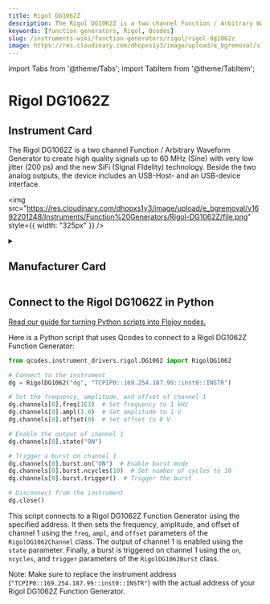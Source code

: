 ```yaml
---
title: Rigol DG1062Z
description: The Rigol DG1062Z is a two channel Function / Arbitrary Waveform Generator to create high quality signals up to 60 MHz (Sine) with very low jitter (200 ps) and the new SiFi (SIgnal FIdelity) technology. Beside the two analog outputs, the device includes an USB-Host- and an USB-device interface.
keywords: [function generators, Rigol, Qcodes]
slug: /instruments-wiki/function-generators/rigol/rigol-dg1062z
image: https://res.cloudinary.com/dhopxs1y3/image/upload/e_bgremoval/v1692201248/Instruments/Function%20Generators/Rigol-DG1062Z/file.png
---
```


import Tabs from '@theme/Tabs';
import TabItem from '@theme/TabItem';

# Rigol DG1062Z

## Instrument Card

<div className="flex">

<div>

The Rigol DG1062Z is a two channel Function / Arbitrary Waveform Generator to create high quality signals up to 60 MHz (Sine) with very low jitter (200 ps) and the new SiFi (SIgnal FIdelity) technology. Beside the two analog outputs, the device includes an USB-Host- and an USB-device interface.

</div>

<img src="https://res.cloudinary.com/dhopxs1y3/image/upload/e_bgremoval/v1692201248/Instruments/Function%20Generators/Rigol-DG1062Z/file.png" style={{ width: "325px" }} />

</div>

<details>
<summary><h2>Manufacturer Card</h2></summary>

<img src="https://res.cloudinary.com/dhopxs1y3/image/upload/e_bgremoval/v1692125991/Instruments/Vendor%20Logos/Rigol.png" style={{ width: "100%", height: "150px",objectFit: "cover" }} />

RIGOL Technologies, Inc. specializes in development and production of test and measuring equipment and is one of the fastest growing Chinese companies in this sphere.
RIGOL’s line of products includes [digital storage oscilloscopes](https://www.tmatlantic.com/e-store/index.php?SECTION_ID=227), [function/arbitrary waveform generators](https://www.tmatlantic.com/e-store/index.php?SECTION_ID=230), [digital multimeters](https://www.tmatlantic.com/e-store/index.php?SECTION_ID=233), PC-based devices compatible with LXI standard etc. <a href="https://www.rigol.com/">Website</a>.

<ul>
  <li>Headquarters: Beijing, China</li>
  <li>Yearly Revenue (millions, USD): 23.0</li>
</ul>
</details>

## Connect to the Rigol DG1062Z in Python

[Read our guide for turning Python scripts into Flojoy nodes.](https://docs.flojoy.ai/custom-nodes/creating-custom-node/)


<Tabs>
<TabItem value="Qcodes" label="Qcodes">

Here is a Python script that uses Qcodes to connect to a Rigol DG1062Z Function Generator:

```python
from qcodes.instrument_drivers.rigol.DG1062 import RigolDG1062

# Connect to the instrument
dg = RigolDG1062("dg", "TCPIP0::169.254.187.99::inst0::INSTR")

# Set the frequency, amplitude, and offset of channel 1
dg.channels[0].freq(1E3)  # Set frequency to 1 kHz
dg.channels[0].ampl(1.0)  # Set amplitude to 1 V
dg.channels[0].offset(0)  # Set offset to 0 V

# Enable the output of channel 1
dg.channels[0].state("ON")

# Trigger a burst on channel 1
dg.channels[0].burst.on("ON")  # Enable burst mode
dg.channels[0].burst.ncycles(10)  # Set number of cycles to 10
dg.channels[0].burst.trigger()  # Trigger the burst

# Disconnect from the instrument
dg.close()
```

This script connects to a Rigol DG1062Z Function Generator using the specified address. It then sets the frequency, amplitude, and offset of channel 1 using the `freq`, `ampl`, and `offset` parameters of the `RigolDG1062Channel` class. The output of channel 1 is enabled using the `state` parameter. Finally, a burst is triggered on channel 1 using the `on`, `ncycles`, and `trigger` parameters of the `RigolDG1062Burst` class.

Note: Make sure to replace the instrument address (`"TCPIP0::169.254.187.99::inst0::INSTR"`) with the actual address of your Rigol DG1062Z Function Generator.

</TabItem>
</Tabs>